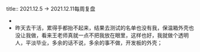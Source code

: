 title:: 2021.12.5 -> 2021.12.11每周复盘

-
- 昨天去干活，累得手都抬不起来，结果去测试的名单也没有我，保温箱外壳也没让我做，看来王老师真就一点不把我放在眼里，这样也好，我就做个透明人，平淡毕业，多余的话不说，多余的事不做，开发板的外壳；